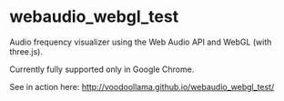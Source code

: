 webaudio_webgl_test
===================

Audio frequency visualizer using the Web Audio API and WebGL (with three.js).

Currently fully supported only in Google Chrome.

See in action here: http://voodoollama.github.io/webaudio_webgl_test/
